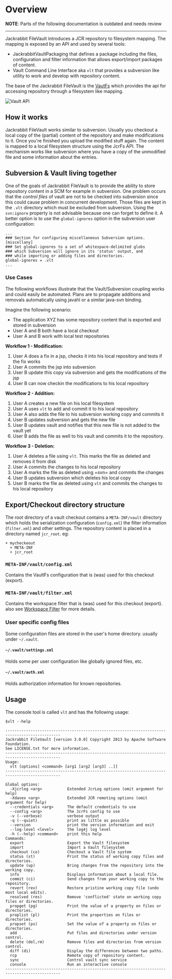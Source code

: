 <!--
   Licensed to the Apache Software Foundation (ASF) under one or more
   contributor license agreements.  See the NOTICE file distributed with
   this work for additional information regarding copyright ownership.
   The ASF licenses this file to You under the Apache License, Version 2.0
   (the "License"); you may not use this file except in compliance with
   the License.  You may obtain a copy of the License at

       http://www.apache.org/licenses/LICENSE-2.0

   Unless required by applicable law or agreed to in writing, software
   distributed under the License is distributed on an "AS IS" BASIS,
   WITHOUT WARRANTIES OR CONDITIONS OF ANY KIND, either express or implied.
   See the License for the specific language governing permissions and
   limitations under the License.
-->

Overview
========

**NOTE**: Parts of the following documentation is outdated and needs review
- - - 

Jackrabbit FileVault introduces a JCR repository to filesystem mapping. The mapping is exposed by an API and used by several tools:

* JackrabbitVaultPackaging that defines a package including the files, configuration and filter information that allows export/import packages of content.
* Vault Command Line Interface aka `vlt` that provides a subversion like utility to work and develop with repository content.

The base of the Jackrabbit FileVault is the [VautFs](vaultfs.html) which provides the api for accessing repository through a filesystem like mapping.

![Vault API](vault_api.png?raw=true)

How it works
------------
Jackrabbit FileVault works similar to subversion. Usually you checkout a local copy of the (partial) content of the repository and make modifications to it. Once you're finished you upload the modified stuff again. The content is mapped to a local filesystem structure using the JcrFs API. The mechanism works like subversion where you have a copy of the unmodified file and some information about the entries.

Subversion & Vault living together
----------------------------------
One of the goals of Jackrabbit FileVault is to provide the ability to store repository content in a SCM for example in subversion. One problem occurs that the _control files_ of vault are not to be checked into subversion since this could cause problem in concurrent development. Those files are kept in the `.vlt` directory which must be excluded from subversion. Using the `svn:ignore` property is not advisable because one can forget to define it. A better option is to use the `global-ignores` option in the subversion user configuration:

    ...
    ### Section for configuring miscellaneous Subversion options.
    [miscellany]
    ### Set global-ignores to a set of whitespace-delimited globs
    ### which Subversion will ignore in its 'status' output, and
    ### while importing or adding files and directories.
    global-ignores = .vlt
    ...
### Use Cases
The following workflows illustrate that the Vault/Subversion coupling works and could easily be automated. Plans are to propagate additions and removals automatically using javahl or a similar java-svn binding.

Imagine the following scenario:

* The application XYZ has some repository content that is exported and stored in subversion
* User A and B both have a local checkout
* User A and B work with local test repositories


**Workflow 1 - Modification:**

1. User A does a fix in a jsp, checks it into his local repository and tests if the fix works
2. User A commits the jsp into subversion
3. User B update this copy via subversion and gets the modifications of the jsp
4. User B can now checkin the modifications to his local repository

**Workflow 2 - Addition:**

1. User A creates a new file on his local filesystem
2. User A uses `vlt` to add and commit it to his local repository
3. User A also adds the file to his subversion working copy and commits it
4. User B updates subversion and gets the new file
5. User B updates vault and notifies that this new file is not added to the vault yet
6. User B adds the file as well to his vault and commits it to the repository.

**Workflow 3 - Deletion:**

1. User A deletes a file using `vlt`. This marks the file as deleted and removes it from disk
2. User A commits the changes to his local repository
3. User A marks the file as deleted using =svn= and commits the changes
4. User B updates subversion which deletes his local copy
5. User B marks the file as deleted using `vlt` and commits the changes to his local repository

Export/Checkout directory structure
-----------------------------------
The root directory of a vault checkout contains a `META-INF/vault` directory which holds the serialization configuration (`config.xml`) the filter information (`filter.xml`) and other settings. The repository content is placed in a directory named `jcr_root`. eg:

    + mycheckeout
      + META-INF
      + jcr_root

### `META-INF/vault/config.xml`
Contains the VaultFs configuration that is (was) used for this checkout (export).

### `META-INF/vault/filter.xml`
Contains the workspace filter that is (was) used for this checkout (export). also see [Workspace Filter](filter.html) for more details.

### User specific config files 
Some configuration files are stored in the user's home directory. usually under `~/.vault`.

#### `~/.vault/settings.xml`
Holds some per user configuration like globally ignored files, etc.

#### `~/.vault/auth.xml`
Holds authorization information for known repositories.

Usage
-----
The console tool is called `vlt` and has the following usage:

    $vlt --help
    
    ----------------------------------------------------------------------------------------------
    Jackrabbit FileVault [version 3.0.0] Copyright 2013 by Apache Software Foundation.
    See LICENSE.txt for more information.
    ----------------------------------------------------------------------------------------------
    Usage:
      vlt [options] <command> [arg1 [arg2 [arg3] ..]]
    ----------------------------------------------------------------------------------------------
    
    Global options:
      -Xjcrlog <arg>           Extended JcrLog options (omit argument for help)
      -Xdavex <arg>            Extended JCR remoting options (omit argument for help)
      --credentials <arg>      The default credentials to use
      --config <arg>           The JcrFs config to use
      -v (--verbose)           verbose output
      -q (--quiet)             print as little as possible
      --version                print the version information and exit
      --log-level <level>      the log4j log level
      -h (--help) <command>    print this help
    Commands:
      export                   Export the Vault filesystem
      import                   Import a Vault filesystem
      checkout (co)            Checkout a Vault file system
      status (st)              Print the status of working copy files and directories.
      update (up)              Bring changes from the repository into the working copy.
      info                     Displays information about a local file.
      commit (ci)              Send changes from your working copy to the repository.
      revert (rev)             Restore pristine working copy file (undo most local edits).
      resolved (res)           Remove 'conflicted' state on working copy files or directories.
      propget (pg)             Print the value of a property on files or directories.
      proplist (pl)            Print the properties on files or directories.
      propset (ps)             Set the value of a property on files or directories.
      add                      Put files and directories under version control.
      delete (del,rm)          Remove files and directories from version control.
      diff (di)                Display the differences between two paths.
      rcp                      Remote copy of repository content.
      sync                     Control vault sync service
      console                  Run an interactive console
    ----------------------------------------------------------------------------------------------
